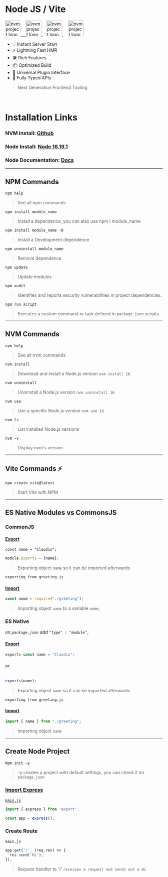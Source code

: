 # Node JS / Vite

<a href="https://cdn.freebiesupply.com/logos/large/2x/nodejs-1-logo-png-transparent.png">
  <picture>
    <source media="(prefers-color-scheme: dark)" srcset="https://cdn.freebiesupply.com/logos/large/2x/nodejs-1-logo-png-transparent.png" />
    <img src="https://raw.githubusercontent.com/nvm-sh/logos/HEAD/nvm-logo-color.svg" height="50" alt="nvm project logo" />
  </picture>&nbsp;&nbsp; 
  <picture>
    <source media="(prefers-color-scheme: dark)" srcset="https://vitejs.dev/logo-with-shadow.png" />
    <img src="https://vitejs.dev/logo-with-shadow.png" height="50" alt="nvm project logo" />
  </picture>
</a> &nbsp;&nbsp; 
<a href="https://github.com/nvm-sh/logos">
  <picture>
    <source media="(prefers-color-scheme: dark)" srcset="https://raw.githubusercontent.com/nvm-sh/logos/HEAD/nvm-logo-white.svg" />
    <img src="https://raw.githubusercontent.com/nvm-sh/logos/HEAD/nvm-logo-color.svg" height="50" alt="nvm project logo" />
  </picture>
</a>&nbsp; &nbsp; 
<a href="https://andrejgajdos.com/wp-content/uploads/2019/11/npm-logo.png?x24361">
  <picture>
    <source media="(prefers-color-scheme: dark)" srcset="https://andrejgajdos.com/wp-content/uploads/2019/11/npm-logo.png?x24361" />
    <img src="https://raw.githubusercontent.com/nvm-sh/logos/HEAD/nvm-logo-color.svg" height="50" alt="nvm project logo" />
  </picture>
</a>

<br>

- 💡 Instant Server Start
- ⚡️ Lightning Fast HMR
- 🛠️ Rich Features
- 📦 Optimized Build
- 🔩 Universal Plugin Interface
- 🔑 Fully Typed APIs

>Next Generation Frontend Tooling

<br>

# Installation Links


### NVM Install: [Github](https://github.com/nvm-sh/nvm)

### Node Install: [Node 16.19.1](https://nodejs.org/download/release/v16.19.1/node-v16.19.1-x64.msi)

### Node Documentation: [Docs](https://nodejs.org/docs/latest-v18.x/api/)

---
## NPM Commands

```shell
npm help
```  
> See all npm commands


```shell
npm install module_name
```  
> Install a dependence, you can also use npm i module_name

```shell
npm install module_name -D
```  
> Install a Development dependence

```shell
npm unninstall module_name
```  
> Remove dependence

```shell
npm update
```  
> Update modules

```shell
npm audit
```  
> Identifies and reports security vulnerabilities in project dependencies.

```shell
npm run script
```  
> Executes a custom command or task defined in `package.json` scripts.


---

## NVM Commands



```shell
nvm help
```  
> See all nvm commands

```shell
nvm install
```  
> Download and install a Node.js version `nvm install 16`

```shell
nvm unninstall
```  
> Unninstall a Node.js version `nvm unninstall 16`

```shell
nvm use
```  
> Use a specific Node.js version `nvm use 16`

```shell
nvm ls
```  
> List installed Node.js versions

```shell
nvm -v
```  
> Display nvm's version
                   
---

## Vite Commands ⚡

```shell
npm create vite@latest
```  
> Start Vite with NPM

---

## ES Native Modules vs CommonsJS


### CommonJS

#### <u>Export</u>
`const name = "Claudio";`
```javascript
module.exports = {name};
```  
> Exporting object `name` so it can be imported afterwards

`exporting from greeting.js`

#### <u>Import</u>
```javascript
const nome = require("./greeting");
```  
> Importing object `name` to a variable `nome`;

### ES Native
*on `package.json`*
*add `"type" : "module",`*
#### <u>Export</u>
```javascript
exports const name = "Claudio";
```
###### or
```javascript
exports(name);
```  
> Exporting object `name` so it can be imported afterwards

`exporting from greeting.js`

#### <u>Import</u>
```javascript
import { name } from "./greeting";
```  
> Importing object `name`
---

## Create Node Project

```javascript
Npm init –y
```  
> -y creates a project with default settings, you can check it on
`package.json`

<a href="imgs/package.png">

 ### Import Express
`main.js`

```javascript
import { express } from 'export';
``` 

```javascript
const app = express();
``` 
 ### Create Route
 `main.js`

```javascript
app.get('/', (reg,res) => {
  res.send('Hi');
});
``` 
>Request handler to '/' `receives a request and sends out a Hi`
